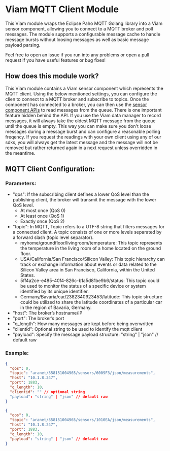 # Viam MQTT Client Module

This Viam module wraps the Eclipse Paho MQTT Golang library into a Viam sensor component, allowing you to connect to a MQTT broker and poll messages. The module supports a configurable message cache to handle message bursts without loosing messages as well as basic message payload parsing.

Feel free to open an issue if you run into any problems or open a pull request if you have useful features or bug fixes!

## How does this module work?

This Viam module contains a Viam sensor component which represents the MQTT client. Using the below mentioned settings, you can configure the clien to connect to a MQTT broker and subscribe to topics.
Once the component has connected to a broker, you can then use the [sensor component APIs](https://docs.viam.com/components/sensor/) to read messages from the queue.
There is one important feature hidden behind the API. If you use the Viam data manager to record messages, it will always take the oldest MQTT message from the queue until the queue is empty. This way you can make sure you don't loose messages during a message burst and can configure a reasonable polling freqency. If you request the readings with your own client using any of our sdks, you will always get the latest message and the message will not be removed but rather returned again in a next request unless overridden in the meantime.

## MQTT Client Configuration:
### Parameters:
  * "qos": If the subscribing client defines a lower QoS level than the publishing client, the broker will transmit the message with the lower QoS level.
     - At most once (QoS 0)
     - At least once (QoS 1)
     - Exactly once (QoS 2) 
  * "topic": In MQTT, Topic refers to a UTF-8 string that filters messages for a connected client. A topic consists of one or more levels separated by a forward slash (topic level separator).
     - myhome/groundfloor/livingroom/temperature: This topic represents the temperature in the living room of a home located on the ground floor.
     - USA/California/San Francisco/Silicon Valley: This topic hierarchy can track or exchange information about events or data related to the Silicon Valley area in San Francisco, California, within the United States.
     - 5ff4a2ce-e485-40f4-826c-b1a5d81be9b6/status: This topic could be used to monitor the status of a specific device or system identified by its unique identifier.
     - Germany/Bavaria/car/2382340923453/latitude: This topic structure could be utilized to share the latitude coordinates of a particular car in the region of Bavaria, Germany.
  * "host": The broker’s hostname/IP
  * "port": The broker’s port
  * "q_length": How many messages are kept before being overwritten
  * "clientid": Optional string to be used to identify the mqtt client
  * "payload": Specify the message payload structure: "string" | "json" // default raw
### Example:
```json
{
  "qos": 0,
  "topic": "aranet/358151004965/sensors/6009F3/json/measurements",
  "host": "10.1.8.247",
  "port": 1883,
  "q_length": 10,
  "clientid": "" // optional string
  "payload": "string" | "json" // default raw
}

{
  "qos": 0,
  "topic": "aranet/358151004965/sensors/1010EA/json/measurements",
  "host": "10.1.8.247",
  "port": 1883,
  "q_length": 10,
  "payload": "string" | "json" // default raw
}
```

